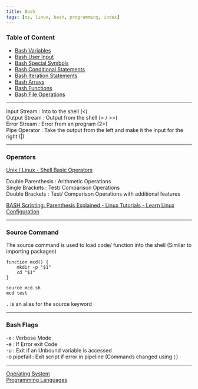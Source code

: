 ```yaml
---
title: Bash
tags: [os, linux, bash, programming, index]
---
```


### Table of Content

* [Bash Variables](Bash%20Variables.md)
* [Bash User Input](Bash%20User%20Input.md)
* [Bash Special Symbols](Bash%20Special%20Symbols.md)
* [Bash Conditional Statements](Bash%20Conditional%20Statements.md)
* [Bash Iteration Statements](Bash%20Iteration%20Statements.md)
* [Bash Arrays](Bash%20Arrays.md)
* [Bash Functions](Bash%20Functions.md)
* [Bash File Operations](Bash%20File%20Operations.md)

---

Input Stream : Into to the shell (\<)  
Output Stream : Output from the shell (> / >>)  
Error Stream : Error from an program (2>)  
Pipe Operator : Take the output from the left and make it the input for the right (|)

---

### Operators

[Unix / Linux - Shell Basic Operators](https://www.tutorialspoint.com/unix/unix-basic-operators.htm)

Double Parenthesis : Arithmetic Operations  
Single Brackets : Test/ Comparison Operations  
Double Brackets : Test/ Comparison Operations with additional features

[BASH Scripting: Parenthesis Explained - Linux Tutorials - Learn Linux Configuration](https://linuxconfig.org/bash-scripting-parenthesis-explained)

---

### Source Command

The source command is used to load code/ function into the shell (Similar to importing packages)

````shell
function mcd() {
	mkdir -p "$1"
	cd "$1"
}

source mcd.sh
mcd test
````

`.` is an alias for the source keyword

---

### Bash Flags

-x : Verbose Mode  
-e : If Error exit Code  
-u : Exit if an Unbound variable is accessed  
-o pipefail : Exit script if error in pipeline (Commands changed using `|`)

---

[Operating System](../../Operating%20System.md)  
[Programming Languages](../../../Software%20Engineering/Programming%20Languages/Programming%20Languages.md)